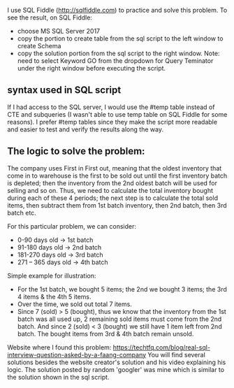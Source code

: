 I use SQL Fiddle (http://sqlfiddle.com) to practice and solve this problem. To see the result, on SQL Fiddle:
- choose MS SQL Server 2017
- copy the portion to create table from the sql script to the left window to create Schema
- copy the solution portion from the sql script to the right window. Note: need to select Keyword GO from the dropdown for Query Teminator under the right window before executing the script.

## syntax used in SQL script

If I had access to the SQL server, I would use the #temp table instead of CTE and subqueries (I wasn't able to use temp table on SQL Fiddle for some reasons). I prefer #temp tables since they make the script more readable and easier to test and verify the results along the way.

## The logic to solve the problem:

The company uses First in First out, meaning that the oldest inventory that come in to warehouse is the first to be sold out until the first inventory batch is depleted; then the inventory from the 2nd oldest batch will be used for selling and so on. 
Thus, we need to calculate the total inventory bought during each of these 4 periods; the next step is to calculate the total sold items, then subtract them from 1st batch inventory, then 2nd batch, then 3rd batch etc. 

For this particular problem, we can consider:
-	0-90 days old -> 1st batch
-	91-180 days old -> 2nd batch
-	181-270 days old -> 3rd batch
-	271 – 365 days old -> 4th batch

Simple example for illustration: 
-	For the 1st batch, we bought 5 items; the 2nd we bought 3 items; the 3rd 4 items & the 4th 5 items.
-	Over the time, we sold out total 7 items.
-	Since 7 (sold) > 5 (bought), thus we know that the inventory from the 1st batch was all used up, 2 remaining sold items must come from the 2nd batch. And since 2 (sold) < 3 (bought) we still have 1 item left from 2nd batch. The bought items from 3rd & 4th batch remain unsold.


Website where I found this problem: https://techtfq.com/blog/real-sql-interview-question-asked-by-a-faang-company
You will find several solutions besides the website creator's solution and his video explaining his logic. The solution posted by random 'googler' was mine which is similar to the solution shown in the sql script.
